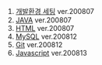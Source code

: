 1. <a href="https://github.com/ynjch97/YNJCH_WIKI/wiki/%EA%B0%9C%EB%B0%9C-%ED%99%98%EA%B2%BD-%EC%84%B8%ED%8C%85">개발환경 세팅</a> ver.200807
2. <a href="https://github.com/ynjch97/YNJCH_WIKI/wiki/JAVA" target="blank">JAVA</a> ver.200807
3. <a href="https://github.com/ynjch97/YNJCH_WIKI/wiki/HTML">HTML</a> ver.200807
4. <a href="https://github.com/ynjch97/YNJCH_WIKI/wiki/MySQL">MySQL</a> ver.200812
5. <a href="https://github.com/ynjch97/YNJCH_WIKI/wiki/Git">Git</a> ver.200812
6. <a href="https://github.com/ynjch97/YNJCH_WIKI/wiki/Javascript">Javascript</a> ver.200813
